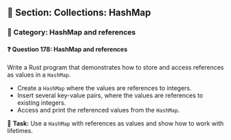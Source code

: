 ## 📘 Section: Collections: HashMap  
### 🔹 Category: HashMap and references  
#### ❓ Question 178: HashMap and references

Write a Rust program that demonstrates how to store and access references as values in a `HashMap`.

- Create a `HashMap` where the values are references to integers.
- Insert several key-value pairs, where the values are references to existing integers.
- Access and print the referenced values from the `HashMap`.

🔧 **Task:** Use a `HashMap` with references as values and show how to work with lifetimes.
